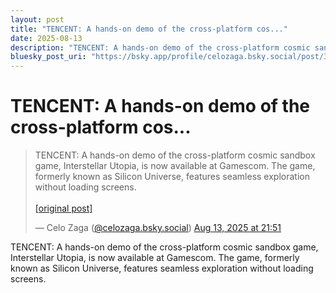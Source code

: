 ```yaml
---
layout: post
title: "TENCENT: A hands-on demo of the cross-platform cos..."
date: 2025-08-13
description: "TENCENT: A hands-on demo of the cross-platform cosmic sandbox game, Interstellar Utopia, is now available at Gamescom. The game, formerly known as Silic..."
bluesky_post_uri: "https://bsky.app/profile/celozaga.bsky.social/post/3lwcsnveg762n"
---
```


<h1 class="bluesky-post-title">TENCENT: A hands-on demo of the cross-platform cos...</h1>

<blockquote class="bluesky-embed" data-bluesky-uri="at://did:plc:lmh6rennptq77inaztnovw4b/app.bsky.feed.post/3lwcsnveg762n" data-bluesky-embed-color-mode="system">
<p lang="">TENCENT: A hands-on demo of the cross-platform cosmic sandbox game, Interstellar Utopia, is now available at Gamescom. The game, formerly known as Silicon Universe, features seamless exploration without loading screens.<br><br><a href="https://bsky.app/profile/celozaga.bsky.social/post/3lwcsnveg762n">[original post]</a></p>
&mdash; Celo Zaga (<a href="https://bsky.app/profile/did:plc:lmh6rennptq77inaztnovw4b?ref_src=embed">@celozaga.bsky.social</a>) <a href="https://bsky.app/profile/celozaga.bsky.social/post/3lwcsnveg762n?ref_src=embed">Aug 13, 2025 at 21:51</a>
</blockquote>
<script async src="https://embed.bsky.app/static/embed.js" charset="utf-8"></script>

<p class="bluesky-post-description">TENCENT: A hands-on demo of the cross-platform cosmic sandbox game, Interstellar Utopia, is now available at Gamescom. The game, formerly known as Silicon Universe, features seamless exploration without loading screens.</p>
